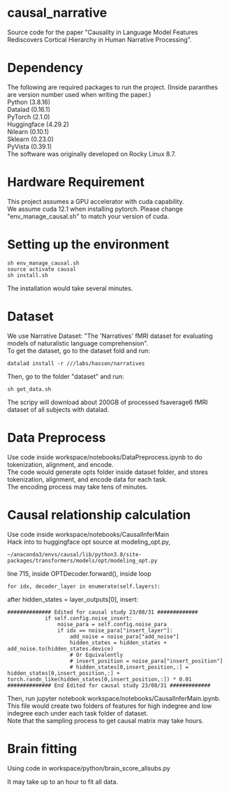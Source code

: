 # causal_narrative
Source code for the paper "Causality in Language Model Features Rediscovers Cortical Hierarchy in Human Narrative Processing".

# Dependency
The following are required packages to run the project. (Inside paranthes are version number used when writing the paper.)  
Python (3.8.16)  
Datalad (0.16.1)  
PyTorch (2.1.0)  
Huggingface (4.29.2)  
Nilearn (0.10.1)  
Sklearn (0.23.0)  
PyVista (0.39.1)  
The software was originally developed on Rocky Linux 8.7.

# Hardware Requirement
This project assumes a GPU accelerator with cuda capability.  
We assume cuda 12.1 when installing pytorch. Please change "env_manage_causal.sh" to match your version of cuda.

# Setting up the environment
```
sh env_manage_causal.sh
source activate causal
sh install.sh
```

The installation would take several minutes.

# Dataset
We use Narrative Dataset:
"The 'Narratives' fMRI dataset for evaluating models of naturalistic language comprehension".  
To get the dataset, go to the dataset fold and run:
```
datalad install -r ///labs/hasson/narratives
```
Then, go to the folder "dataset" and run:
```
sh get_data.sh
```
The scripy will download about 200GB of processed fsaverage6 fMRI dataset of all subjects with datalad.

# Data Preprocess
Use code inside workspace/notebooks/DataPreprocess.ipynb to do tokenization, alignment, and encode.  
The code would generate opts folder inside dataset folder, and stores tokenization, alignment, and encode data for each task.  
The encoding process may take tens of minutes.

# Causal relationship calculation
Use code inside workspace/notebooks/CausalInferMain  
Hack into to huggingface opt source at modeling_opt.py,
```
~/anaconda3/envs/causal/lib/python3.8/site-packages/transformers/models/opt/modeling_opt.py
```
line 715, inside OPTDecoder.forward(), inside loop 
```
for idx, decoder_layer in enumerate(self.layers):
```
after hidden_states = layer_outputs[0], insert:
```
############## Edited for causal study 23/08/31 #############
            if self.config.noise_insert:
                noise_para = self.config.noise_para
                if idx == noise_para["insert_layer"]:
                    add_noise = noise_para["add_noise"]
                    hidden_states = hidden_states + add_noise.to(hidden_states.device)
                    # Or Equivalently
                    # insert_position = noise_para["insert_position"]
                    # hidden_states[0,insert_position,:] = hidden_states[0,insert_position,:] + torch.randn_like(hidden_states[0,insert_position,:]) * 0.01
############## End Edited for causal study 23/08/31 #############
```

Then, run jupyter notebook workspace/notebooks/CausalInferMain.ipynb.  
This file would create two folders of features for high indegree and low indegree each under each task folder of dataset.  
Note that the sampling process to get causal matrix may take hours.

# Brain fitting
Using code in workspace/python/brain_score_allsubs.py

It may take up to an hour to fit all data.


